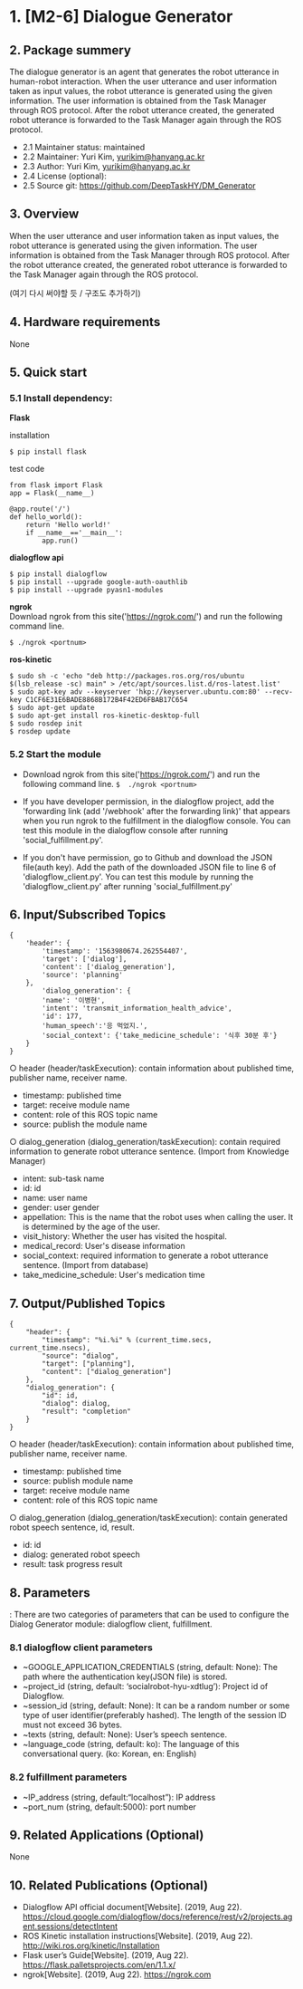 # 1. [M2-6] Dialogue Generator

## 2. Package summery 

The dialogue generator is an agent that generates the robot utterance in human-robot interaction. When the user utterance and user information taken as input values, the robot utterance is generated using the given information. The user information is obtained from the Task Manager through ROS protocol. After the robot utterance created, the generated robot utterance is forwarded to the Task Manager again through the ROS protocol.

- 2.1 Maintainer status: maintained
- 2.2 Maintainer: Yuri Kim, [yurikim@hanyang.ac.kr]()
- 2.3 Author: Yuri Kim, [yurikim@hanyang.ac.kr]()
- 2.4 License (optional): 
- 2.5 Source git: https://github.com/DeepTaskHY/DM_Generator

## 3. Overview

When the user utterance and user information taken as input values, the robot utterance is generated using the given information. The user information is obtained from the Task Manager through ROS protocol. After the robot utterance created, the generated robot utterance is forwarded to the Task Manager again through the ROS protocol.

(여기 다시 써야할 듯 / 구조도 추가하기)

## 4. Hardware requirements

None

## 5. Quick start 

### 5.1 Install dependency:

**Flask**

installation

```
$ pip install flask
```

test code  

```
from flask import Flask  
app = Flask(__name__)  

@app.route('/') 
def hello_world():
	return 'Hello world!'  
	if __name__=='__main__':
		app.run() 
```

**dialogflow api**  

    $ pip install dialogflow  
    $ pip install --upgrade google-auth-oauthlib  
    $ pip install --upgrade pyasn1-modules  

**ngrok**  
Download ngrok from this site('https://ngrok.com/') and run the following command line.  

    $ ./ngrok <portnum>

**ros-kinetic**

    $ sudo sh -c 'echo "deb http://packages.ros.org/ros/ubuntu $(lsb_release -sc) main" > /etc/apt/sources.list.d/ros-latest.list'  
    $ sudo apt-key adv --keyserver 'hkp://keyserver.ubuntu.com:80' --recv-key C1CF6E31E6BADE8868B172B4F42ED6FBAB17C654  
    $ sudo apt-get update  
    $ sudo apt-get install ros-kinetic-desktop-full  
    $ sudo rosdep init  
    $ rosdep update  

### 5.2 Start the module

- Download ngrok from this site('https://ngrok.com/') and run the following command line. 
  `$  ./ngrok <portnum>  `

- If you have developer permission, in the dialogflow project, add the 'forwarding link (add '/webhook' after the forwarding link)' that appears when you run ngrok to the fulfillment in the dialogflow console. 
  You can test this module in the dialogflow console after running 'social_fulfillment.py'.  

- If you don't have permission, go to Github and download the JSON file(auth key). 
  Add the path of the downloaded JSON file to line 6 of 'dialogflow_client.py'. 
  You can test this module by running the 'dialogflow_client.py' after running 'social_fulfillment.py'  

## 6. Input/Subscribed Topics

```
{
    'header': {
        'timestamp': '1563980674.262554407', 
        'target': ['dialog'], 
        'content': ['dialog_generation'], 
        'source': 'planning'
    }, 
        'dialog_generation': {
        'name': '이병현', 
        'intent': 'transmit_information_health_advice', 
        'id': 177, 
        'human_speech':'응 먹었지.', 
        'social_context': {'take_medicine_schedule': '식후 30분 후'}
    }
}
```

○ header (header/taskExecution): contain information about published time, publisher name, receiver name. 

- timestamp: published time 
- target: receive module name 
- content: role of this ROS topic name 
- source: publish the module name 

○ dialog_generation (dialog_generation/taskExecution): contain required information to generate robot utterance sentence. (Import from Knowledge Manager) 

- intent: sub-task name 
- id: id 
- name: user name 
- gender: user gender 
- appellation: This is the name that the robot uses when calling the user. It is determined by the age of the user. 
- visit_history: Whether the user has visited the hospital. 
- medical_record: User's disease information 
- social_context: required information to generate a robot utterance sentence. (Import from database) 
- take_medicine_schedule: User's medication time 

## 7. Output/Published Topics

```
{
    "header": {
        "timestamp": "%i.%i" % (current_time.secs, current_time.nsecs),
        "source": "dialog",
        "target": ["planning"],
        "content": ["dialog_generation"]
    },
    "dialog_generation": {
        "id": id,
        "dialog": dialog,
        "result": "completion"
    }
}
```

○ header (header/taskExecution): contain information about published time, publisher name, receiver name.  

- timestamp: published time  
- source: publish module name  
- target: receive module name  
- content: role of this ROS topic name  

○ dialog_generation (dialog_generation/taskExecution): contain generated robot speech sentence, id, result.  

- id: id  
- dialog: generated robot speech  
- result: task progress result  

## 8. Parameters

: There are two categories of parameters that can be used to configure the Dialog Generator module: dialogflow client, fulfillment.  

### 8.1 dialogflow client parameters

-  ~GOOGLE_APPLICATION_CREDENTIALS (string, default: None): The path where the authentication key(JSON file) is stored.  
-  ~project_id (string, default: ‘socialrobot-hyu-xdtlug’): Project id of Dialogflow.  
-  ~session_id (string, default: None): It can be a random number or some type of user identifier(preferably hashed). The length of the session ID must not exceed 36 bytes.  
-  ~texts (string, default: None): User’s speech sentence.  
-  ~language_code (string, default: ko): The language of this conversational query. (ko: Korean, en: English)  

### 8.2 fulfillment parameters 

- ~IP_address (string, default:“localhost”): IP address  
- ~port_num (string, default:5000): port number  

## 9. Related Applications (Optional)

None

## 10. Related Publications (Optional)

-  Dialogflow API official document[Website]. (2019, Aug 22). https://cloud.google.com/dialogflow/docs/reference/rest/v2/projects.agent.sessions/detectIntent  
-  ROS Kinetic installation instructions[Website]. (2019, Aug 22). http://wiki.ros.org/kinetic/Installation  
-  Flask user’s Guide[Website]. (2019, Aug 22). https://flask.palletsprojects.com/en/1.1.x/  
-  ngrok[Website]. (2019, Aug 22). https://ngrok.com  

